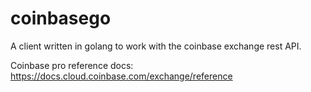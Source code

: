 # coinbasego

A client written in golang to work with the coinbase exchange rest API.

Coinbase pro reference docs: https://docs.cloud.coinbase.com/exchange/reference
